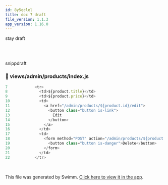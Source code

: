 ```yaml
---
id: 8y5qclel
title: doc 7 draft
file_version: 1.1.3
app_version: 1.16.0
---
```


stay draft

<br/>

<br/>

snippdraft
<!-- NOTE-swimm-snippet: the lines below link your snippet to Swimm -->
### 📄 views/admin/products/index.js
```javascript
7            <tr>
8              <td>${product.title}</td>
9              <td>${product.price}</td>
10             <td>
11               <a href="/admin/products/${product.id}/edit">
12                 <button class="button is-link">
13                   Edit
14                 </button>
15               </a>
16             </td>
17             <td>
18               <form method="POST" action="/admin/products/${product.id}/delete">
19                 <button class="button is-danger">Delete</button>
20               </form>
21             </td>
22           </tr>
```

<br/>

This file was generated by Swimm. [Click here to view it in the app](https://swimm-web-app.web.app/repos/Z2l0aHViJTNBJTNBZWNvbW0lM0ElM0Ftb3NoaWtzd2ltbQ==/docs/8y5qclel).
